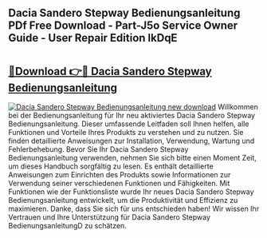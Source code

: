 ## Dacia Sandero Stepway Bedienungsanleitung PDf Free Download - Part-J5o Service Owner Guide - User Repair Edition lkDqE

# <h2><a href="http://df0b2o.blite.top/?on=Dacia+Sandero+Stepway+Bedienungsanleitung">🔗Download 👉🔴 Dacia Sandero Stepway Bedienungsanleitung</a></h2>

[![Dacia Sandero Stepway Bedienungsanleitung new download](https://i.imgur.com/lujVjoI.png)](http://df0b2o.blite.top/?on=Dacia+Sandero+Stepway+Bedienungsanleitung)
Willkommen bei der Bedienungsanleitung für Ihr neu aktiviertes Dacia Sandero Stepway Bedienungsanleitung. Dieser umfassende Leitfaden soll Ihnen helfen, alle Funktionen und Vorteile Ihres Produkts zu verstehen und zu nutzen. Sie finden detaillierte Anweisungen zur Installation, Verwendung, Wartung und Fehlerbehebung. Bevor Sie Ihr Dacia Sandero Stepway Bedienungsanleitung verwenden, nehmen Sie sich bitte einen Moment Zeit, um dieses Handbuch sorgfältig zu lesen. Es enthält detaillierte Anweisungen zum Einrichten des Produkts sowie Informationen zur Verwendung seiner verschiedenen Funktionen und Fähigkeiten. Mit Funktionen wie der Funktionsliste wurde Ihr neues Dacia Sandero Stepway Bedienungsanleitung entwickelt, um die Produktivität und Effizienz zu maximieren. Danke, dass Sie sich für uns entschieden haben! Wir wissen Ihr Vertrauen und Ihre Unterstützung für Dacia Sandero Stepway BedienungsanleitungD zu schätzen.
